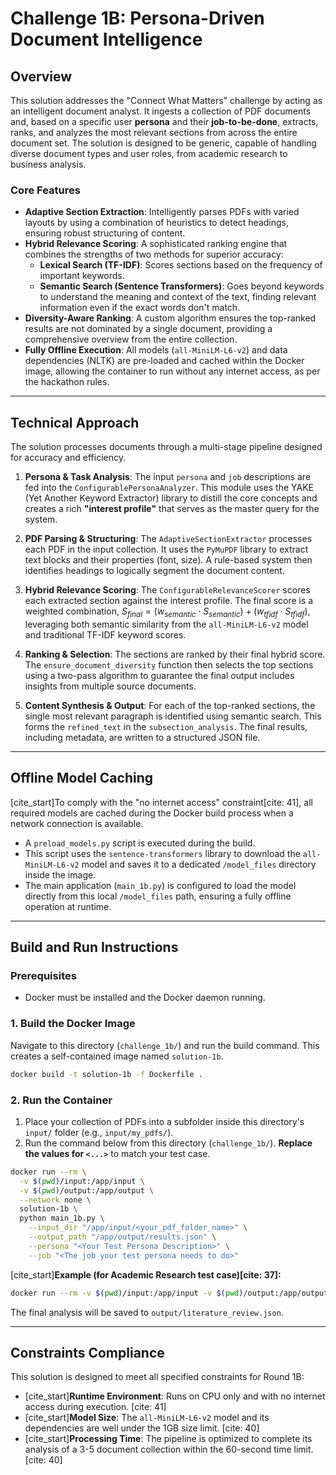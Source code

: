 # Challenge 1B: Persona-Driven Document Intelligence

## Overview

This solution addresses the "Connect What Matters" challenge by acting as an intelligent document analyst. It ingests a collection of PDF documents and, based on a specific user **persona** and their **job-to-be-done**, extracts, ranks, and analyzes the most relevant sections from across the entire document set. The solution is designed to be generic, capable of handling diverse document types and user roles, from academic research to business analysis.

### Core Features

* **Adaptive Section Extraction**: Intelligently parses PDFs with varied layouts by using a combination of heuristics to detect headings, ensuring robust structuring of content.
* **Hybrid Relevance Scoring**: A sophisticated ranking engine that combines the strengths of two methods for superior accuracy:
    * **Lexical Search (TF-IDF)**: Scores sections based on the frequency of important keywords.
    * **Semantic Search (Sentence Transformers)**: Goes beyond keywords to understand the meaning and context of the text, finding relevant information even if the exact words don't match.
* **Diversity-Aware Ranking**: A custom algorithm ensures the top-ranked results are not dominated by a single document, providing a comprehensive overview from the entire collection.
* **Fully Offline Execution**: All models (`all-MiniLM-L6-v2`) and data dependencies (NLTK) are pre-loaded and cached within the Docker image, allowing the container to run without any internet access, as per the hackathon rules.

---

## Technical Approach

The solution processes documents through a multi-stage pipeline designed for accuracy and efficiency.

1.  **Persona & Task Analysis**: The input `persona` and `job` descriptions are fed into the `ConfigurablePersonaAnalyzer`. This module uses the YAKE (Yet Another Keyword Extractor) library to distill the core concepts and creates a rich **"interest profile"** that serves as the master query for the system.

2.  **PDF Parsing & Structuring**: The `AdaptiveSectionExtractor` processes each PDF in the input collection. It uses the `PyMuPDF` library to extract text blocks and their properties (font, size). A rule-based system then identifies headings to logically segment the document content.

3.  **Hybrid Relevance Scoring**: The `ConfigurableRelevanceScorer` scores each extracted section against the interest profile. The final score is a weighted combination, $S_{final} = (w_{semantic} \cdot S_{semantic}) + (w_{tfidf} \cdot S_{tfidf})$, leveraging both semantic similarity from the `all-MiniLM-L6-v2` model and traditional TF-IDF keyword scores.

4.  **Ranking & Selection**: The sections are ranked by their final hybrid score. The `ensure_document_diversity` function then selects the top sections using a two-pass algorithm to guarantee the final output includes insights from multiple source documents.

5.  **Content Synthesis & Output**: For each of the top-ranked sections, the single most relevant paragraph is identified using semantic search. This forms the `refined_text` in the `subsection_analysis`. The final results, including metadata, are written to a structured JSON file.

---

## Offline Model Caching

[cite_start]To comply with the "no internet access" constraint[cite: 41], all required models are cached during the Docker build process when a network connection is available.

* A `preload_models.py` script is executed during the build.
* This script uses the `sentence-transformers` library to download the `all-MiniLM-L6-v2` model and saves it to a dedicated `/model_files` directory inside the image.
* The main application (`main_1b.py`) is configured to load the model directly from this local `/model_files` path, ensuring a fully offline operation at runtime.

---

## Build and Run Instructions

### Prerequisites
* Docker must be installed and the Docker daemon running.

### 1. Build the Docker Image
Navigate to this directory (`challenge_1b/`) and run the build command. This creates a self-contained image named `solution-1b`.

```bash
docker build -t solution-1b -f Dockerfile .
```

### 2. Run the Container
1.  Place your collection of PDFs into a subfolder inside this directory's `input/` folder (e.g., `input/my_pdfs/`).
2.  Run the command below from this directory (`challenge_1b/`). **Replace the values for `<...>`** to match your test case.

```bash
docker run --rm \
  -v $(pwd)/input:/app/input \
  -v $(pwd)/output:/app/output \
  --network none \
  solution-1b \
  python main_1b.py \
    --input_dir "/app/input/<your_pdf_folder_name>" \
    --output_path "/app/output/results.json" \
    --persona "<Your Test Persona Description>" \
    --job "<The job your test persona needs to do>"
```

[cite_start]**Example (for Academic Research test case)[cite: 37]:**
```bash
docker run --rm -v $(pwd)/input:/app/input -v $(pwd)/output:/app/output --network none solution-1b python main_1b.py --input_dir "/app/input/research_papers" --output_path "/app/output/literature_review.json" --persona "PhD Researcher in Computational Biology" --job "Prepare a comprehensive literature review focusing on methodologies, datasets, and performance benchmarks"
```
The final analysis will be saved to `output/literature_review.json`.

---

## Constraints Compliance

This solution is designed to meet all specified constraints for Round 1B:

* [cite_start]**Runtime Environment**: Runs on CPU only and with no internet access during execution. [cite: 41]
* [cite_start]**Model Size**: The `all-MiniLM-L6-v2` model and its dependencies are well under the 1GB size limit. [cite: 40]
* [cite_start]**Processing Time**: The pipeline is optimized to complete its analysis of a 3-5 document collection within the 60-second time limit. [cite: 40]
